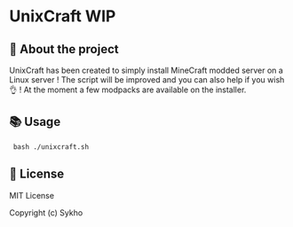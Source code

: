 # UnixCraft WIP

## 📜 About the project

UnixCraft has been created to simply install MineCraft modded server on a Linux server !
The script will be improved and you can also help if you wish  👌 !
At the moment a few modpacks are available on the installer.

## 📚 Usage

` bash ./unixcraft.sh`


## 📑 License

MIT License

Copyright (c) Sykho